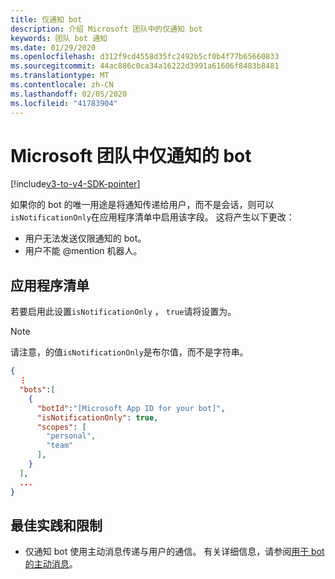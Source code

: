 ```yaml
---
title: 仅通知 bot
description: 介绍 Microsoft 团队中的仅通知 bot
keywords: 团队 bot 通知
ms.date: 01/29/2020
ms.openlocfilehash: d312f9cd4558d35fc2492b5cf0b4f77b65660833
ms.sourcegitcommit: 44ac886c0ca34a16222d3991a61606f8483b8481
ms.translationtype: MT
ms.contentlocale: zh-CN
ms.lasthandoff: 02/05/2020
ms.locfileid: "41783904"
---
```

# <a name="notification-only-bots-in-microsoft-teams"></a>Microsoft 团队中仅通知的 bot

[!include[v3-to-v4-SDK-pointer](~/includes/v3-to-v4-pointer-bots.md)]

如果你的 bot 的唯一用途是将通知传递给用户，而不是会话，则可以`isNotificationOnly`在应用程序清单中启用该字段。 这将产生以下更改：

* 用户无法发送仅限通知的 bot。
* 用户不能 @mention 机器人。

## <a name="app-manifest"></a>应用程序清单

若要启用此设置`isNotificationOnly` ， `true`请将设置为。

> [!NOTE]
> 请注意，的值`isNotificationOnly`是布尔值，而不是字符串。

```json
{
  ⋮
  "bots":[
    {
      "botId":"[Microsoft App ID for your bot]",
      "isNotificationOnly": true,
      "scopes": [
        "personal",
        "team"
      ],
    }
  ],
  ...
}
```

## <a name="best-practices-and-limitations"></a>最佳实践和限制

* 仅通知 bot 使用主动消息传递与用户的通信。 有关详细信息，请参阅[用于 bot 的主动消息](~/resources/bot-v3/bot-conversations/bots-conv-proactive.md)。
